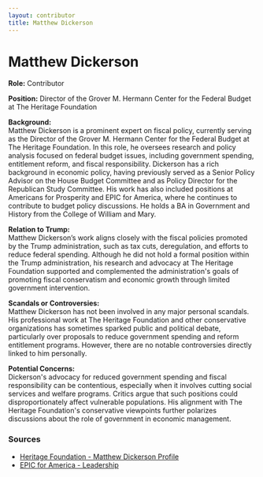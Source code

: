 ```yaml
---
layout: contributor
title: Matthew Dickerson
---
```


# Matthew Dickerson

**Role:** Contributor

**Position:** Director of the Grover M. Hermann Center for the Federal Budget at The Heritage Foundation

**Background:**  
Matthew Dickerson is a prominent expert on fiscal policy, currently serving as the Director of the Grover M. Hermann Center for the Federal Budget at The Heritage Foundation. In this role, he oversees research and policy analysis focused on federal budget issues, including government spending, entitlement reform, and fiscal responsibility. Dickerson has a rich background in economic policy, having previously served as a Senior Policy Advisor on the House Budget Committee and as Policy Director for the Republican Study Committee. His work has also included positions at Americans for Prosperity and EPIC for America, where he continues to contribute to budget policy discussions. He holds a BA in Government and History from the College of William and Mary.

**Relation to Trump:**  
Matthew Dickerson’s work aligns closely with the fiscal policies promoted by the Trump administration, such as tax cuts, deregulation, and efforts to reduce federal spending. Although he did not hold a formal position within the Trump administration, his research and advocacy at The Heritage Foundation supported and complemented the administration's goals of promoting fiscal conservatism and economic growth through limited government intervention.

**Scandals or Controversies:**  
Matthew Dickerson has not been involved in any major personal scandals. His professional work at The Heritage Foundation and other conservative organizations has sometimes sparked public and political debate, particularly over proposals to reduce government spending and reform entitlement programs. However, there are no notable controversies directly linked to him personally.

**Potential Concerns:**  
Dickerson's advocacy for reduced government spending and fiscal responsibility can be contentious, especially when it involves cutting social services and welfare programs. Critics argue that such positions could disproportionately affect vulnerable populations. His alignment with The Heritage Foundation's conservative viewpoints further polarizes discussions about the role of government in economic management.

### Sources
- [Heritage Foundation - Matthew Dickerson Profile](https://www.heritage.org/staff/matthew-dickerson)
- [EPIC for America - Leadership](https://epicforamerica.org/leadership-team/matthew-dickerson/)

